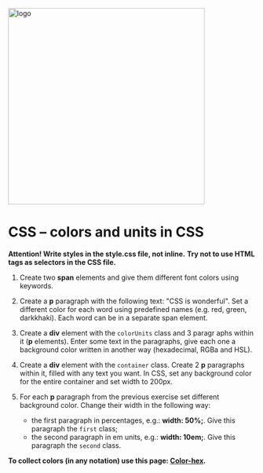 <img alt="logo" src="http://coderslab.pl/svg/logo-coderslab.svg" width="400">

# CSS &ndash; colors and units in CSS

**Attention! Write styles in the **style.css** file, not inline.**
**Try not to use HTML tags as selectors in the CSS file.**

1. Create two  **span** elements and give them different font colors using keywords.

2. Create a **p** paragraph with the following text: "CSS is wonderful". Set a different color for each word using predefined names (e.g. red, green, darkkhaki). Each word can be in a separate span element.

3. Create a **div** element with the ``colorUnits`` class and 3 paragr  aphs within it (**p** elements). Enter some text in the paragraphs, give each one a background color written in another way (hexadecimal, RGBa and HSL).

4. Create a **div** element with the ```container``` class. Create 2 **p** paragraphs within it, filled with any text you want. In CSS, set any background color for the entire container and set width to 200px.

5. For each **p** paragraph from the previous exercise set different background color. Change their width in the following way:
	* the first paragraph in percentages, e.g.: **width: 50%;**. Give this paragraph the ```first``` class;
	* the second paragraph in em units, e.g.: **width: 10em;**. Give this paragraph the ```second``` class.



**To collect colors (in any notation) use this page: [Color-hex](https://www.color-hex.com/).**
        